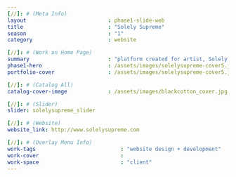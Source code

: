 ```yaml
---
[//]: # (Meta Info)
layout                          : phase1-slide-web
title 					        : "Solely Supreme"
season				            : "1"
category 						: website

[//]: # (Work on Home Page)
summary                         : "platform created for artist, Solely Supreme, to market him as an artist &mdash; a place to showcase his art, take orders for commission and advertise his product shop"
phase1-hero                     : /assets/images/solelysupreme-cover5.jpg
portfolio-cover 				: /assets/images/solelysupreme-cover5.jpg

[//]: # (Catalog All)
catalog-cover-image				: /assets/images/blackcotton_cover.jpg

[//]: # (Slider)
slider: solelysupreme_slider

[//]: # (Website)
website_link: http://www.solelysupreme.com

[//]: # (Overlay Menu Info)
work-tags 							: "website design + development"
work-cover							:
work-space 							: "client"
---
```

